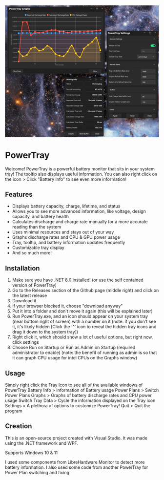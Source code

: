 ![Alt text](Image.png?raw=true "")

# PowerTray
Welcome! PowerTray is a powerful battery monitor that sits in your system tray!
The tooltip also displays useful information.
You can also right click on the icon > Click "Battery Info" to see even more information!

## Features
- Displays battery capacity, charge, lifetime, and status
- Allows you to see more advanced information, like voltage, design capacity, and battery health
- Calculates discharge and charge rate manually for a more accurate reading than the system
- Uses minimal resources and stays out of your way
- Graphs discharge rates and CPU & GPU power usage
- Tray, tooltip, and battery information updates frequently
- Customizable tray display
- And so much more!

## Installation
1. Make sure you have .NET 8.0 installed! (or use the self contained version of PowerTray)
2. Go to the Releases section of the Github page (middle right) and click on the latest release
2. Download it
3. If your browser blocked it, choose "download anyway"
4. Put it into a folder and don't move it again (this will be explained later)
5. Run PowerTray.exe, and an icon should appear on your system tray (near bottom right of screen) with a number on it
(note: if you don't see it, it's likely hidden [Click the '^' icon to reveal the hidden tray icons and drag it down to the system tray])
6. Right click it, which should show a lot of useful options, but right now, click settings
7. Choose Run on Startup or Run as Admin on Startup (required administrator to enable)
(note: the benefit of running as admin is so that it can graph CPU usage for intel CPUs on the Graphs window)

## Usage
Simply right click the Tray Icon to see all of the available windows of PowerTray
Battery Info > Information of Battery usage
Power Plans > Switch Power Plans
Graphs > Graphs of battery discharge rates and CPU power usage
Switch Tray Data > Cycle the information displayed on the Tray icon
Settings > A plethora of options to customize PowerTray!
Quit > Quit the program


## Creation
This is an open-source project created with Visual Studio.
It was made using the .NET framework and WPF.

Supports Windows 10 & 11

I used some components from LibreHardware Monitor to detect more battery information.
I also used some code from another PowerTray for Power Plan switching and fixing